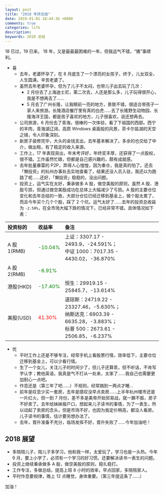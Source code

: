 ```yaml
---
layout: post
title: "2018 年终总结"
date: 2019-01-01 18:44:36 +0800
comments: true
categories: life
description: 
keywords: 2018 总结
---
```


18 已过，19 已来。
18 年，又是最最最困难的一年，但我运气不错，“猪”事顺利。

* 喜
    * 去年，老婆怀孕了，在 8 月底生了一个漂亮的女孩子，终于，儿女双全，人生圆满，辛苦老婆了。
    * 虽然去年老婆怀孕，但为了儿子不太闷，也带儿子出去玩了几次：
	    * 2 月份去了上海迪士尼，第二次去，人还是那么多，儿子玩得很开心，我是不想再去了……
	    * 5 月去了广州长隆，让我眼前一亮的地方，景致不错，很适合带孩子一家人来旅游。长隆酒店餐厅里有真的白虎……去了长隆野生动物园、长隆海洋王国，都是孩子喜欢的地方，儿子很喜欢，说还想再去。
  * 公司旅游，6 月份去了青海，很棒的一次体验，看了下祖国的西部。西宁的羊肉，青海湖辽阔，高原 Windows 桌面般的风景，茶卡尔盐湖的天空之镜，令人印象深刻。
  * 新房子装修完毕，大头的金钱支出，去年基本解决了。多余的也交给了中介，做出租，有了稳定的收入来源。
  * 工作上，17 年表现突出，年末考评好，年终奖丰厚，还获得了一点股权，很不错。工作虽然忙碌，但都是自己感兴趣的，颇有成就感。
  * 去年批量暴雷的 P2P，弄得人心惶惶，因为重仓，我是真的怕了。还去「懒投资」的杭州办事处去实地查看了，结果还没人员入驻，我还以为跑路了呢……还好，「懒投资」稳稳的，没出问题。
   * 投资上，运气实在太好，秉承做多 A 股，做空美股的原则，虽然 A 股、港股亏损，但通过做空美股成功在总体上大幅减少了亏损。A 股的主要仓位变化和去年总结的一致，大部分仓位已经迁移到基金上，做个股太累了，而且今年买个几个个股，踩了 2 个坑，运气太好了……去年的投资总收益为 `-2.58%`，在全市场大幅下跌的情况下，已经非常不错，具体情况如下表： 
   
|投资标的|收益率|备注|
|:--|:--|:--|
|A 股 1(RMB)|<font color="green">-10.04%</font>|上证：3307.17 - 2493.9，-24.591%；<br>中证 1000：7017.35 - 4430.02，-36.870%
|A 股 2(RMB)|<font color="green">-6.91%</font>|
|港股(HKD)|<font color="green">-17.40%</font>|恒生：29919.15 - 25845.7，-13.614%|
|美股(USD)|<font color="red">41.30%</font>|道琼斯：24719.22 - 23327.46，-5.630%；<br>纳斯达克：6903.39 - 6635.28，-3.883%；<br>标普 500：2673.61 - 2506.85，-6.237%|
    

* 忧 
    * 平时工作上还是不够专注，经常手机上看股票行情，效率低下，主要仓位迁移到基金上，可以少看行情。
    * 生了一个女儿，关注儿子的时间少了，但儿子还算乖，但不听话，不肯写字认字；教他英语，我真是气不打从一处来，太笨了……我自己也需要更加耐心一点吧。
    * 作息还是（第三年了吧……）不规则，经常搞到一两点才睡…
    * 前年是叹息少买一套房，去年是感叹没早点卖房……上半年杭州楼市还是一片红火，但一到 7 月份，差不多是美帝开始贸易战，就一蹶不振，房子不好卖了。去年给妹妹报户口，想起来儿子读书的事情，为了一表生，所以动起了卖房的念头，但是市场不好，也因为我定价稍高，都没人看房。儿子读书的事情，估计要另想办法了。
    * 去年，晋升准备不充分，临场发挥不好，晋升失败了……今年加油吧！
    
## 2018 展望
* 多陪陪儿子，陪儿子多学习，他和我一样，太爱玩了，学习也是一头热。今年 9 月，要上小学了，必须有一个学习的好习惯。还要解决读书一表生的问题。
* 投资上继续秉承做多 A 股，做空美股的原则，稳扎稳打。
* 工作专注，多做总结，提高上班 8 小时的效率，早点回家，多陪陪家人。
* 平时作息要规律，晚上 12 点睡觉，身体重要。（第三年提这条了……）

加油！

